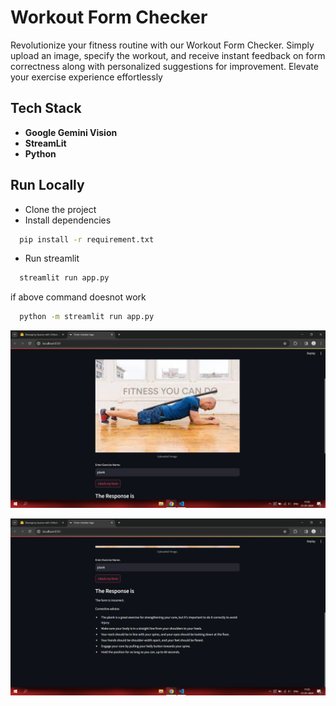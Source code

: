 
# Workout Form Checker

Revolutionize your fitness routine with our Workout Form Checker. Simply upload an image, specify the workout, and receive instant feedback on form correctness along with personalized suggestions for improvement. Elevate your exercise experience effortlessly


## Tech Stack

* **Google Gemini Vision**
* **StreamLit**
* **Python**


## Run Locally

* Clone the project
* Install dependencies
```bash
  pip install -r requirement.txt
```

* Run streamlit

```bash
  streamlit run app.py
```

if above command doesnot work

```bash
  python -m streamlit run app.py
```

![Screenshot 1](screenshots/Screenshot_1.png)

![Screenshot 2](screenshots/Screenshot_2.png)

